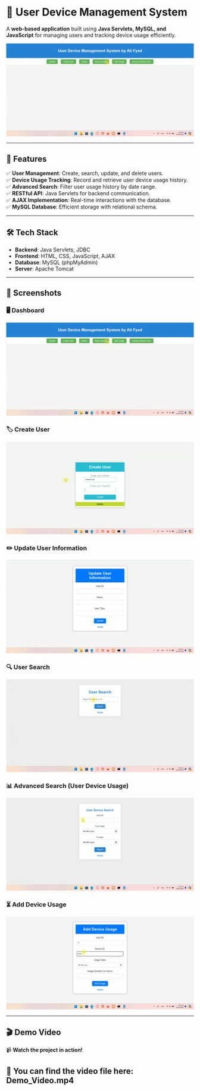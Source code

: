 # 📱 User Device Management System  

A **web-based application** built using **Java Servlets, MySQL, and JavaScript** for managing users and tracking device usage efficiently.  

![Dashboard](Dashboard.png)  

---

## 🚀 Features  

✅ **User Management**: Create, search, update, and delete users.  
✅ **Device Usage Tracking**: Record and retrieve user device usage history.  
✅ **Advanced Search**: Filter user usage history by date range.  
✅ **RESTful API**: Java Servlets for backend communication.  
✅ **AJAX Implementation**: Real-time interactions with the database.  
✅ **MySQL Database**: Efficient storage with relational schema.  

---

## 🛠️ Tech Stack  

- **Backend**: Java Servlets, JDBC  
- **Frontend**: HTML, CSS, JavaScript, AJAX  
- **Database**: MySQL (phpMyAdmin)  
- **Server**: Apache Tomcat  

---

## 📸 Screenshots  

### 🖥️ **Dashboard**  
![Dashboard](Dashboard.png)  

### 🏷️ **Create User**  
![Create User](Create_User.png)  

### ✏️ **Update User Information**  
![Update User](Update_User_info.png)  

### 🔍 **User Search**  
![User Search](User_Search.png)  

### 📊 **Advanced Search (User Device Usage)**  
![Advanced Search](User_Device_Search.png)  

### ⏳ **Add Device Usage**  
![Add Device Usage](Add_Device_Usage.png)  

---

## 🎬 Demo Video  

📹 **Watch the project in action!**  

💾 You can find the video file here: **Demo_Video.mp4**  
---
